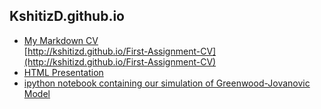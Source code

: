 ## KshitizD.github.io  

* [My Markdown CV](http://kshitizd.github.io/First-Assignment-CV)  
[http://kshitizd.github.io/First-Assignment-CV](http://kshitizd.github.io/First-Assignment-CV)  
* [HTML Presentation](http://kshitizd.github.io/Second-Assignment/)
* [ipython notebook containing our simulation of Greenwood-Jovanovic Model](https://github.com/KshitizD/Third-Assignment_Numerical-Simulation/blob/master/Dahal_Nguyen_Huy_Obilor_-_Agent_based_modeling_approach_of_the_Greenwood-Jovanovic_model.ipynb)
